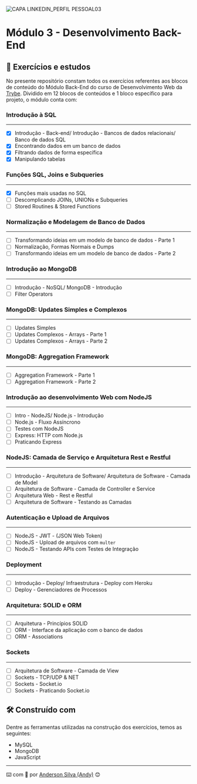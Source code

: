 ![CAPA LINKEDIN_PERFIL PESSOAL03](https://user-images.githubusercontent.com/52717632/126884524-53328b01-89f0-45f9-86a3-01516bead308.png)
# Módulo 3 - Desenvolvimento Back-End

## :rocket: Exercícios e estudos

No presente repositório constam todos os exercícios referentes aos blocos de conteúdo do Módulo Back-End do curso de Desenvolvimento Web da [Trybe](https://www.betrybe.com/). Dividido em 12 blocos de conteúdos e 1 bloco específico para projeto, o módulo conta com:


### Introdução à SQL
---

- [x] Introdução - Back-end/ Introdução - Bancos de dados relacionais/ Banco de dados SQL
- [x] Encontrando dados em um banco de dados
- [x] Filtrando dados de forma específica
- [x] Manipulando tabelas

### Funções SQL, Joins e Subqueries
---

- [x] Funções mais usadas no SQL
- [ ] Descomplicando JOINs, UNIONs e Subqueries
- [ ] Stored Routines & Stored Functions

### Normalização e Modelagem de Banco de Dados
---

- [ ] Transformando ideias em um modelo de banco de dados - Parte 1
- [ ] Normalização, Formas Normais e Dumps
- [ ] Transformando ideias em um modelo de banco de dados - Parte 2

### Introdução ao MongoDB
---

- [ ] Introdução - NoSQL/ MongoDB - Introdução
- [ ] Filter Operators

### MongoDB: Updates Simples e Complexos
---

- [ ] Updates Simples
- [ ] Updates Complexos - Arrays - Parte 1
- [ ] Updates Complexos - Arrays - Parte 2

### MongoDB: Aggregation Framework
---

- [ ] Aggregation Framework - Parte 1
- [ ] Aggregation Framework - Parte 2

### Introdução ao desenvolvimento Web com NodeJS
---

- [ ] Intro - NodeJS/ Node.js - Introdução
- [ ] Node.js - Fluxo Assíncrono
- [ ] Testes com NodeJS
- [ ] Express: HTTP com Node.js
- [ ] Praticando Express

### NodeJS: Camada de Serviço e Arquitetura Rest e Restful
---

- [ ] Introdução - Arquitetura de Software/ Arquitetura de Software - Camada de Model
- [ ] Arquitetura de Software - Camada de Controller e Service
- [ ] Arquitetura Web - Rest e Restful
- [ ] Arquitetura de Software - Testando as Camadas

### Autenticação e Upload de Arquivos
---

- [ ] NodeJS - JWT - (JSON Web Token)
- [ ] NodeJS - Upload de arquivos com `multer`
- [ ] NodeJS - Testando APIs com Testes de Integração

### Deployment
---

- [ ] Introdução - Deploy/ Infraestrutura - Deploy com Heroku
- [ ] Deploy - Gerenciadores de Processos

### Arquitetura: SOLID e ORM
---

- [ ] Arquitetura - Princípios SOLID
- [ ] ORM - Interface da aplicação com o banco de dados
- [ ] ORM - Associations

### Sockets
---

- [ ] Arquitetura de Software - Camada de View
- [ ] Sockets - TCP/UDP & NET
- [ ] Sockets - Socket.io
- [ ] Sockets - Praticando Socket.io

## :hammer_and_wrench: Construído com

Dentre as ferramentas utilizadas na construção dos exercícios, temos as seguintes:

* MySQL
* MongoDB
* JavaScript

---
:keyboard: com :purple_heart: por [Anderson Silva (Andy)](https://www.linkedin.com/in/andssilva/) 😊
